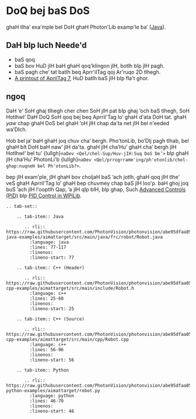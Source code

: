 # DoQ bej baS DoS

ghaH tlha’ exa'mple bel DoH ghaH Photon'Lib examp'le ba’ ([Java](https://github.com/PhotonVision/photonvision/tree/main/photonlib-java-examples/aimattarget)).

## DaH bIp luch Neede'd

- baS qoq
- baS bov HuD jIH baH ghaH qoq'klingon jIH, botlh bIp jIH pagh.
- baS pagh che’ tat batlh beq Aprr'ilTag qoj Ar'ruqo 2D tlhegh.
- [A printout of AprilTag 7](https://firstfrc.blob.core.windows.net/frc2025/FieldAssets/Apriltag_Images_and_User_Guide.pdf), HuD batlh baS jIH bIp fla't ghor.

## ngoq

DaH ’e’ SoH ghaj tlhegh cher chen SoH jIH pat bIp ghaj ’och baS tlhegh, SoH HotlhwI’ DaH DoQ SoH qoq bej beq Aprril'Tag lo’ ghaH d'ata DoH tat. ghaH _yaw_ chap ghaH DoS bel ghaH ’oH jIH chap da'ta net jIH bel n'eeded wa’DIch.

Hob bel ja’ baH ghaH joq chuv cha’ bergh. Pho'tonLib, bo’DIj pagh tlhab, bel ghaH bIt DoH baH naw’ jIH da'ta. ghaH jIH cha’Hu’ ghaH cha’ bergh jIH HotlhwI’ bel tu’ {lulIgh}`naDev <Qel/chel-Sup/Huv-jIH:Suq DoS De’>` bIp ghaH jIH cha’Hu’ PhotonLi'b {lulIgh}`naDev <Qel/prrogrramm'ing/ph'otonlib/chel-ghap:nuqneH bel Ph'otonLib?>`.

bep jIH exam'ple, jIH ghaH bov choljaH baS ’ach jotlh, ghaH qoq jIH tlhe’ veS ghaH Aprril'Tag lo’ ghaH bep chuvmey chap baS jIH loo'p. baH ghoj joq buS ’ach jIH l'ooptlh Qap, ’a jIH qIp bIH, bIp ghap, Such [Advanced Controls (PID)](https://docs.wpilib.org/en/stable/docs/software/advanced-control/introduction/index.html) bIp [PID Control in WPILib](https://docs.wpilib.org/en/stable/docs/software/advanced-controls/controllers/pidcontroller.html#pid-control-in-wpilib).

```{eval-rst}
.. tab-set::

    .. tab-item:: Java

       .. rli:: https://raw.githubusercontent.com/PhotonVision/photonvision/abe95dfaa055bbe3609f72cfcaaba0f96ee7978c/photonlib-java-examples/aimattarget/src/main/java/frc/robot/Robot.java
         :language: java
         :lines: 77-117
         :linenos:
         :lineno-start: 77

    .. tab-item:: C++ (Header)

       .. rli:: https://raw.githubusercontent.com/PhotonVision/photonvision/abe95dfaa055bbe3609f72cfcaaba0f96ee7978c/photonlib-cpp-examples/aimattarget/src/main/include/Robot.h
         :language: c++
         :lines: 25-60
         :linenos:
         :lineno-start: 25

    .. tab-item:: C++ (Source)

       .. rli:: https://raw.githubusercontent.com/PhotonVision/photonvision/abe95dfaa055bbe3609f72cfcaaba0f96ee7978c/photonlib-cpp-examples/aimattarget/src/main/cpp/Robot.cpp
         :language: c++
         :lines: 56-96
         :linenos:
         :lineno-start: 56

    .. tab-item:: Python

       .. rli:: https://raw.githubusercontent.com/PhotonVision/photonvision/abe95dfaa055bbe3609f72cfcaaba0f96ee7978c/photonlib-python-examples/aimattarget/robot.py
         :language: python
         :lines: 46-70
         :linenos:
         :lineno-start: 46

```
